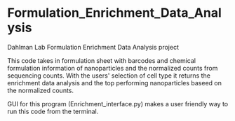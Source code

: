 # Formulation_Enrichment_Data_Analysis
Dahlman Lab Formulation Enrichment Data Analysis project

This code takes in formulation sheet with barcodes and chemical formulation information of nanoparticles and the normalized counts from sequencing counts. With the users' selection of cell type it returns the enrichment data analysis and the top performing nanoparticles baseed on the normalized counts.

GUI for this program (Enrichment_interface.py) makes a user friendly way to run this code from the terminal.
